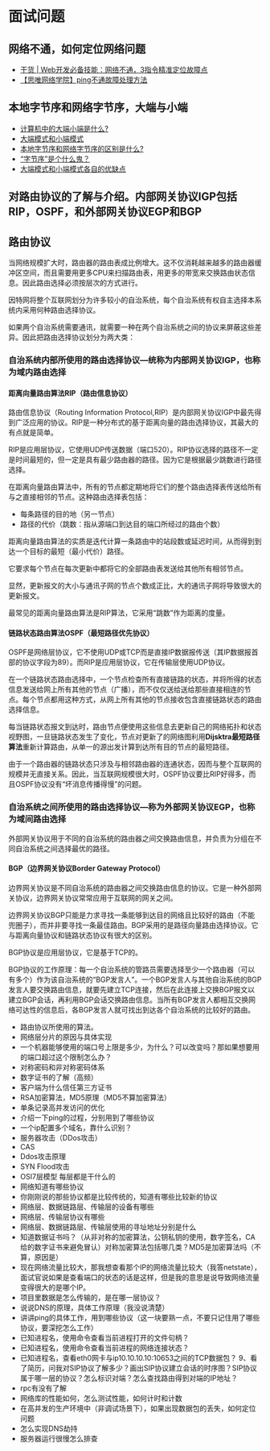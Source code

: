 # 面试问题
## 网络不通，如何定位网络问题
- [干货 | Web开发必备技能：网络不通，3指令精准定位故障点](https://zhuanlan.zhihu.com/p/139480101)
- [【思唯网络学院】ping不通故障处理方法](https://zhuanlan.zhihu.com/p/93017184)

## 本地字节序和网络字节序，大端与小端
- [计算机中的大端小端是什么?](https://www.zhihu.com/question/319600408/answer/647501694)
- [大端模式和小端模式](https://zhuanlan.zhihu.com/p/97821726)
- [本地字节序和网络字节序的区别是什么?](https://www.zhihu.com/question/19953760)
- [“字节序”是个什么鬼？](https://zhuanlan.zhihu.com/p/21388517)
- [大端模式和小端模式各自的优缺点](http://www.cloudchou.com/%E4%B8%AA%E4%BA%BA%E6%80%BB%E7%BB%93/post-659.html)
## 对路由协议的了解与介绍。内部网关协议IGP包括RIP，OSPF，和外部网关协议EGP和BGP
## 路由协议
当网络规模扩大时，路由器的路由表成比例增大。这不仅消耗越来越多的路由器缓冲区空间，而且需要用更多CPU来扫描路由表，用更多的带宽来交换路由状态信息。因此路由选择必须按层次的方式进行。  

因特网将整个互联网划分为许多较小的自治系统，每个自治系统有权自主选择本系统内采用何种路由选择协议。  

如果两个自治系统需要通讯，就需要一种在两个自治系统之间的协议来屏蔽这些差异。因此把路由选择协议划分为两大类：  
### 自治系统内部所使用的路由选择协议—统称为内部网关协议IGP，也称为域内路由选择
#### 距离向量路由算法RIP（路由信息协议）
路由信息协议（Routing Information Protocol,RIP）是内部网关协议IGP中最先得到广泛应用的协议。RIP是一种分布式的基于距离向量的路由选择协议，其最大的有点就是简单。  

RIP是应用层协议，它使用UDP传送数据（端口520）。RIP协议选择的路径不一定是时间最短的，但一定是具有最少路由器的路径。因为它是根据最少跳数进行路径选择。 

在距离向量路由算法中，所有的节点都定期地将它们的整个路由选择表传送给所有与之直接相邻的节点。这种路由选择表包括：
- 每条路径的目的地（另一节点）
- 路径的代价（跳数：指从源端口到达目的端口所经过的路由个数）

距离向量路由算法的实质是迭代计算一条路由中的站段数或延迟时间，从而得到到达一个目标的最短（最小代价）路径。  

它要求每个节点在每次更新中都将它的全部路由表发送给其他所有相邻节点。  

显然，更新报文的大小与通讯子网的节点个数成正比，大的通讯子网将导致很大的更新报文。  

最常见的距离向量路由算法是RIP算法，它采用“跳数”作为距离的度量。  

#### 链路状态路由算法OSPF（最短路径优先协议）
OSPF是网络层协议，它不使用UDP或TCP而是直接IP数据报传送（其IP数据报首部的协议字段为89）。而RIP是应用层协议，它在传输层使用UDP协议。  

在一个链路状态路由选择中，一个节点检查所有直接链路的状态，并将所得的状态信息发送给网上所有其他的节点（广播），而不仅仅送给送给那些直接相连的节点。每个节点都用这种方式，从网上所有其他的节点接收包含直接链路状态的路由选择信息。  

每当链路状态报文到达时，路由节点便使用这些信息去更新自己的网络拓扑和状态视野图，一旦链路状态发生了变化，节点对更新了的网络图利用**Dijsktra最短路径算法**重新计算路由，从单一的源出发计算到达所有目的节点的最短路径。  

由于一个路由器的链路状态只涉及与相邻路由器的连通状态，因而与整个互联网的规模并无直接关系。因此，当互联网规模很大时，OSPF协议要比RIP好得多，而且OSPF协议没有“坏消息传播得慢”的问题。  

### 自治系统之间所使用的路由选择协议—称为外部网关协议EGP，也称为域间路由选择
外部网关协议用于不同的自治系统的路由器之间交换路由信息，并负责为分组在不同自治系统之间选择最优的路径。  
#### BGP（边界网关协议Border Gateway Protocol）
边界网关协议是不同自治系统的路由器之间交换路由信息的协议。它是一种外部网关协议，边界网关协议常常应用于互联网的网关之间。  

边界网关协议BGP只能是力求寻找一条能够到达目的网络且比较好的路由（不能兜圈子），而并非要寻找一条最佳路由。BGP采用的是路径向量路由选择协议。它与距离向量协议和链路状态协议有很大的区别。  

BGP协议是应用层协议，它是基于TCP的。  

BGP协议的工作原理：每一个自治系统的管路员需要选择至少一个路由器（可以有多个）作为该自治系统的“BGP发言人”。一个BGP发言人与其他自治系统的BGP发言人要交换路由信息，就要先建立TCP连接，然后在此连接上交换BGP报文以建立BGP会话，再利用BGP会话交换路由信息。当所有BGP发言人都相互交换网络可达性的信息后，各BGP发言人就可找出到达各个自治系统的比较好的路由。  

- 路由协议所使用的算法。
- 网络层分片的原因与具体实现
- 一个机器能够使用的端口号上限是多少，为什么？可以改变吗？那如果想要用的端口超过这个限制怎么办？
- 对称密码和非对称密码体系
- 数字证书的了解（高频）
- 客户端为什么信任第三方证书
- RSA加密算法，MD5原理（MD5不算加密算法）
- 单条记录高并发访问的优化
- 介绍一下ping的过程，分别用到了哪些协议
- 一个ip配置多个域名，靠什么识别？
- 服务器攻击（DDos攻击）
- CAS
- Ddos攻击原理
- SYN Flood攻击
- OSI7层模型 每层都是干什么的
- 网络知道有哪些协议
- 你刚刚说的那些协议都是比较传统的，知道有哪些比较新的协议
- 网络层、数据链路层、传输层的设备有哪些
- 网络层、传输层协议有哪些
- 网络层、数据链路层、传输层使用的寻址地址分别是什么
- 知道数据证书吗？（从非对称的加密算法，公钥私钥的使用，数字签名，CA给的数字证书来避免冒认）对称加密算法包括哪几类？MD5是加密算法吗（不算，原因是）
- 现在网络流量比较大，那我想查看那个IP的网络流量比较大（我答netstate），面试官说如果是查看端口的状态的话是这样，但是我的意思是说导致网络流量变得很大的是哪个IP。
- 项目里数据是怎么传输的，是在哪一层协议？
- 说说DNS的原理，具体工作原理（我没说清楚）
- 讲讲ping的具体工作，用到哪些协议（这一块要熟一点，不要只记住用了哪些协议，要深挖怎么工作）
- 已知进程名，使用命令查看当前进程打开的文件句柄？
- 已知进程名，使用命令查看当前进程的网络连接状态？
- 已知进程名，查看eth0网卡与ip10.10.10.10:10653之间的TCP数据包？ 9、看了简历，问我对SIP协议了解多少？画出SIP协议建立会话的时序图？SIP协议属于哪一层的协议？怎么标识对端？怎么查找路由得到对端的IP地址？
- rpc有没有了解
- 网络库的性能如何，怎么测试性能，如何计时和计数
- 在高并发的生产环境中（非调试场景下），如果出现数据包的丢失，如何定位问题
- 怎么实现DNS劫持
- 服务器运行很慢怎么排查
